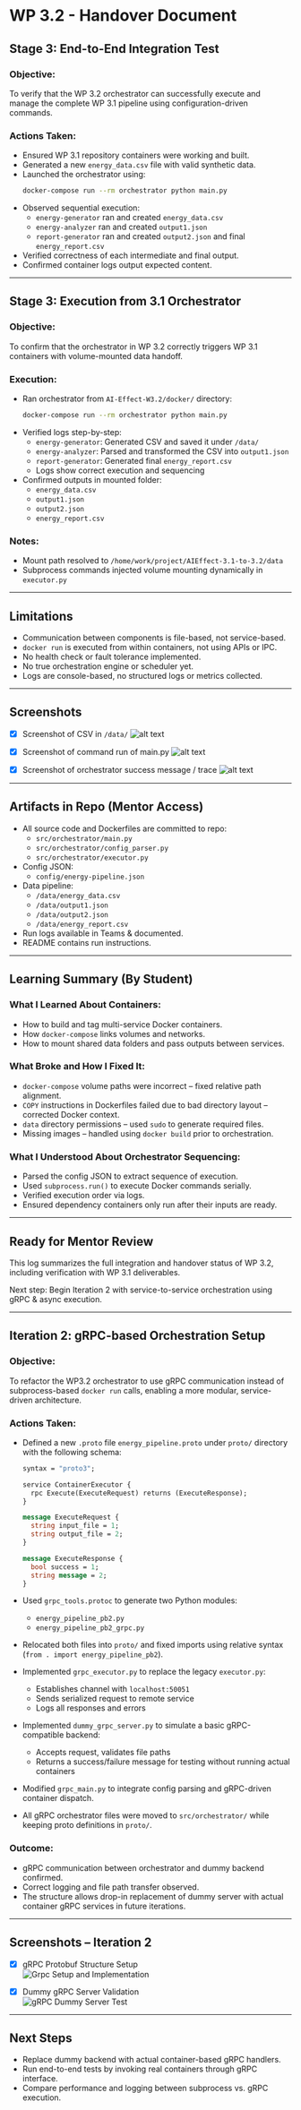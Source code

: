 # WP 3.2 - Handover Document

## Stage 3: End-to-End Integration Test

### Objective:
To verify that the WP 3.2 orchestrator can successfully execute and manage the complete WP 3.1 pipeline using configuration-driven commands.

### Actions Taken:
- Ensured WP 3.1 repository containers were working and built.
- Generated a new `energy_data.csv` file with valid synthetic data.
- Launched the orchestrator using:
  ```bash
  docker-compose run --rm orchestrator python main.py
  ```
- Observed sequential execution:
  - `energy-generator` ran and created `energy_data.csv`
  - `energy-analyzer` ran and created `output1.json`
  - `report-generator` ran and created `output2.json` and final `energy_report.csv`
- Verified correctness of each intermediate and final output.
- Confirmed container logs output expected content.

---

## Stage 3: Execution from 3.1 Orchestrator

### Objective:
To confirm that the orchestrator in WP 3.2 correctly triggers WP 3.1 containers with volume-mounted data handoff.

### Execution:
- Ran orchestrator from `AI-Effect-W3.2/docker/` directory:
  ```bash
  docker-compose run --rm orchestrator python main.py
  ```
- Verified logs step-by-step:
  - `energy-generator`: Generated CSV and saved it under `/data/`
  - `energy-analyzer`: Parsed and transformed the CSV into `output1.json`
  - `report-generator`: Generated final `energy_report.csv`
  - Logs show correct execution and sequencing
- Confirmed outputs in mounted folder:
  - `energy_data.csv`
  - `output1.json`
  - `output2.json`
  - `energy_report.csv`

### Notes:
- Mount path resolved to `/home/work/project/AIEffect-3.1-to-3.2/data`
- Subprocess commands injected volume mounting dynamically in `executor.py`

---

## Limitations

- Communication between components is file-based, not service-based.
- `docker run` is executed from within containers, not using APIs or IPC.
- No health check or fault tolerance implemented.
- No true orchestration engine or scheduler yet.
- Logs are console-based, no structured logs or metrics collected.

---

## Screenshots
- [x] Screenshot of CSV in `/data/`
![alt text](image.png)
- [x] Screenshot of command run of main.py
![alt text](image-1.png)
- [x] Screenshot of orchestrator success message / trace
![alt text](image-2.png)



---

## Artifacts in Repo (Mentor Access)

- All source code and Dockerfiles are committed to repo:
  - `src/orchestrator/main.py`
  - `src/orchestrator/config_parser.py`
  - `src/orchestrator/executor.py`
- Config JSON:
  - `config/energy-pipeline.json`
- Data pipeline:
  - `/data/energy_data.csv`
  - `/data/output1.json`
  - `/data/output2.json`
  - `/data/energy_report.csv`
- Run logs available in Teams & documented.
- README contains run instructions.

---

## Learning Summary (By Student)

### What I Learned About Containers:
- How to build and tag multi-service Docker containers.
- How `docker-compose` links volumes and networks.
- How to mount shared data folders and pass outputs between services.

### What Broke and How I Fixed It:
- `docker-compose` volume paths were incorrect – fixed relative path alignment.
- `COPY` instructions in Dockerfiles failed due to bad directory layout – corrected Docker context.
- `data` directory permissions – used `sudo` to generate required files.
- Missing images – handled using `docker build` prior to orchestration.

### What I Understood About Orchestrator Sequencing:
- Parsed the config JSON to extract sequence of execution.
- Used `subprocess.run()` to execute Docker commands serially.
- Verified execution order via logs.
- Ensured dependency containers only run after their inputs are ready.

---

## Ready for Mentor Review
This log summarizes the full integration and handover status of WP 3.2, including verification with WP 3.1 deliverables.

Next step: Begin Iteration 2 with service-to-service orchestration using gRPC & async execution.



---

## Iteration 2: gRPC-based Orchestration Setup

### Objective:
To refactor the WP3.2 orchestrator to use gRPC communication instead of subprocess-based `docker run` calls, enabling a more modular, service-driven architecture.

### Actions Taken:
- Defined a new `.proto` file `energy_pipeline.proto` under `proto/` directory with the following schema:
  ```proto
  syntax = "proto3";

  service ContainerExecutor {
    rpc Execute(ExecuteRequest) returns (ExecuteResponse);
  }

  message ExecuteRequest {
    string input_file = 1;
    string output_file = 2;
  }

  message ExecuteResponse {
    bool success = 1;
    string message = 2;
  }
  ```

- Used `grpc_tools.protoc` to generate two Python modules:
  - `energy_pipeline_pb2.py`
  - `energy_pipeline_pb2_grpc.py`

- Relocated both files into `proto/` and fixed imports using relative syntax (`from . import energy_pipeline_pb2`).

- Implemented `grpc_executor.py` to replace the legacy `executor.py`:
  - Establishes channel with `localhost:50051`
  - Sends serialized request to remote service
  - Logs all responses and errors

- Implemented `dummy_grpc_server.py` to simulate a basic gRPC-compatible backend:
  - Accepts request, validates file paths
  - Returns a success/failure message for testing without running actual containers

- Modified `grpc_main.py` to integrate config parsing and gRPC-driven container dispatch.

- All gRPC orchestrator files were moved to `src/orchestrator/` while keeping proto definitions in `proto/`.

### Outcome:
- gRPC communication between orchestrator and dummy backend confirmed.
- Correct logging and file path transfer observed.
- The structure allows drop-in replacement of dummy server with actual container gRPC services in future iterations.

---

## Screenshots – Iteration 2

- [x] gRPC Protobuf Structure Setup  
  ![Grpc Setup and Implementation](image-3.png)

- [x] Dummy gRPC Server Validation  
  ![gRPC Dummy Server Test](image-4.png)

---

## Next Steps

- Replace dummy backend with actual container-based gRPC handlers.
- Run end-to-end tests by invoking real containers through gRPC interface.
- Compare performance and logging between subprocess vs. gRPC execution.

